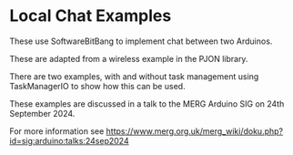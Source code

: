 # Local Chat Examples

These use SoftwareBitBang to implement chat between two Arduinos.

These are adapted from a wireless example in the PJON library.

There are two examples, with and without task management using TaskManagerIO to show how this can be used.

These examples are discussed in a talk to the MERG Arduino SIG on 24th September 2024.

For more information see https://www.merg.org.uk/merg_wiki/doku.php?id=sig:arduino:talks:24sep2024

